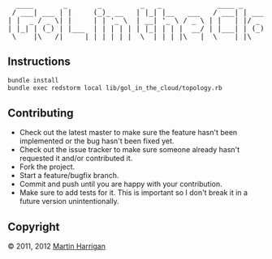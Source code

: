 <pre>
  ____       _       _         _   _             ____ _                 _ 
 / ___| ___ | |     (_)_ __   | |_| |__   ___   / ___| | ___  _   _  __| |
| |  _ / _ \| |     | | '_ \  | __| '_ \ / _ \ | |   | |/ _ \| | | |/ _` |
| |_| | (_) | |___  | | | | | | |_| | | |  __/ | |___| | (_) | |_| | (_| |
 \____|\___/|_____| |_|_| |_|  \__|_| |_|\___|  \____|_|\___/ \__,_|\__,_|
</pre>

## Instructions

``` sh
bundle install
bundle exec redstorm local lib/gol_in_the_cloud/topology.rb
```

## Contributing
 
* Check out the latest master to make sure the feature hasn't been implemented or the bug hasn't been fixed yet.
* Check out the issue tracker to make sure someone already hasn't requested it and/or contributed it.
* Fork the project.
* Start a feature/bugfix branch.
* Commit and push until you are happy with your contribution.
* Make sure to add tests for it. This is important so I don't break it in a future version unintentionally.

## Copyright

&copy; 2011, 2012 [Martin Harrigan](http://www.martinharrigan.ie)
